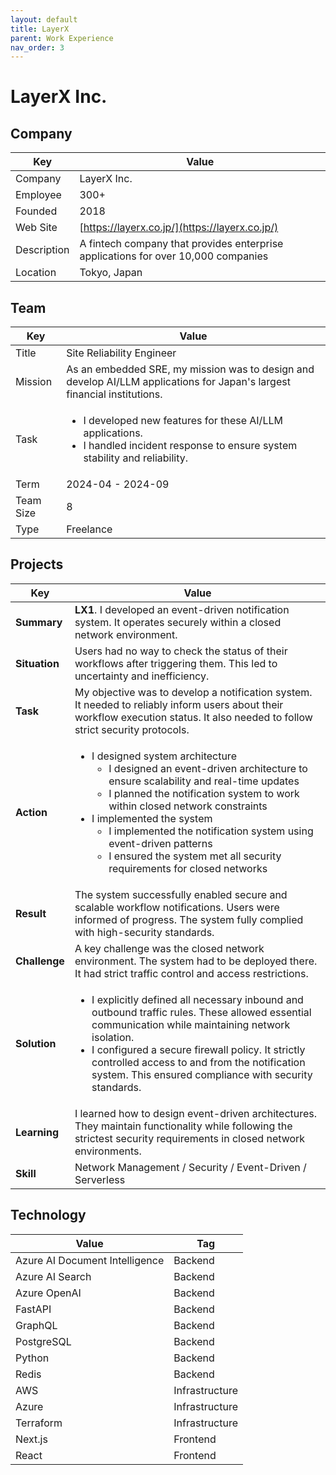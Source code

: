 ```yaml
---
layout: default
title: LayerX
parent: Work Experience
nav_order: 3
---
```


# LayerX Inc.

## Company

| Key         | Value                                                                     |
| ----------- | ------------------------------------------------------------------------- |
| Company     | LayerX Inc.                                                               |
| Employee    | 300+                                                                      |
| Founded     | 2018                                                                      |
| Web Site    | [https://layerx.co.jp/](https://layerx.co.jp/)                      |
| Description | A fintech company that provides enterprise applications for over 10,000 companies |
| Location    | Tokyo, Japan                                                              |

## Team

<table>
  <thead>
    <tr>
      <th>Key</th>
      <th>Value</th>
    </tr>
  </thead>
  <tbody>
    <tr>
      <td>Title</td>
      <td>Site Reliability Engineer</td>
    </tr>
    <tr>
      <td>Mission</td>
      <td>As an embedded SRE, my mission was to design and develop AI/LLM applications for Japan's largest financial institutions.</td>
    </tr>
    <tr>
      <td>Task</td>
      <td>
        <ul>
          <li>I developed new features for these AI/LLM applications.</li>
          <li>I handled incident response to ensure system stability and reliability.</li>
        </ul>
      </td>
    </tr>
    <tr>
      <td>Term</td>
      <td>2024-04 - 2024-09</td>
    </tr>
    <tr>
      <td>Team Size</td>
      <td>8</td>
    </tr>
    <tr>
      <td>Type</td>
      <td>Freelance</td>
    </tr>
  </tbody>
</table>

## Projects

<table>
  <thead>
    <tr>
      <th>Key</th>
      <th>Value</th>
    </tr>
  </thead>
  <tbody>
    <tr>
      <td><strong>Summary</strong></td>
      <td><strong>LX1</strong>. I developed an event-driven notification system. It operates securely within a closed network environment.</td>
    </tr>
    <tr>
      <td><strong>Situation</strong></td>
      <td>Users had no way to check the status of their workflows after triggering them. This led to uncertainty and inefficiency.</td>
    </tr>
    <tr>
      <td><strong>Task</strong></td>
      <td>My objective was to develop a notification system. It needed to reliably inform users about their workflow execution status. It also needed to follow strict security protocols.</td>
    </tr>
    <tr>
      <td><strong>Action</strong></td>
      <td>
        <ul>
          <li>I designed system architecture
            <ul>
              <li>I designed an event-driven architecture to ensure scalability and real-time updates</li>
              <li>I planned the notification system to work within closed network constraints</li>
            </ul>
          </li>
          <li>I implemented the system
            <ul>
              <li>I implemented the notification system using event-driven patterns</li>
              <li>I ensured the system met all security requirements for closed networks</li>
            </ul>
          </li>
        </ul>
      </td>
    </tr>
    <tr>
      <td><strong>Result</strong></td>
      <td>The system successfully enabled secure and scalable workflow notifications. Users were informed of progress. The system fully complied with high-security standards.</td>
    </tr>
    <tr>
      <td><strong>Challenge</strong></td>
      <td>A key challenge was the closed network environment. The system had to be deployed there. It had strict traffic control and access restrictions.</td>
    </tr>
    <tr>
      <td><strong>Solution</strong></td>
      <td>
        <ul>
          <li>I explicitly defined all necessary inbound and outbound traffic rules. These allowed essential communication while maintaining network isolation.</li>
          <li>I configured a secure firewall policy. It strictly controlled access to and from the notification system. This ensured compliance with security standards.</li>
        </ul>
      </td>
    </tr>
    <tr>
      <td><strong>Learning</strong></td>
      <td>I learned how to design event-driven architectures. They maintain functionality while following the strictest security requirements in closed network environments.</td>
    </tr>
    <tr>
      <td><strong>Skill</strong></td>
      <td>Network Management / Security / Event-Driven / Serverless</td>
    </tr>
  </tbody>
</table>

## Technology

| Value                          | Tag            |
| ------------------------------ | -------------- |
| Azure AI Document Intelligence | Backend        |
| Azure AI Search                | Backend        |
| Azure OpenAI                   | Backend        |
| FastAPI                        | Backend        |
| GraphQL                        | Backend        |
| PostgreSQL                     | Backend        |
| Python                         | Backend        |
| Redis                          | Backend        |
| AWS                            | Infrastructure |
| Azure                          | Infrastructure |
| Terraform                      | Infrastructure |
| Next.js                        | Frontend       |
| React                          | Frontend       |
